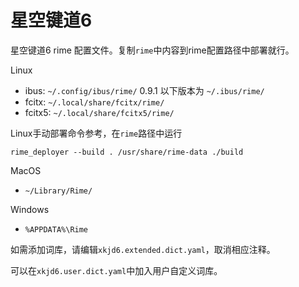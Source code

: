 # 星空键道6

星空键道6 rime 配置文件。复制`rime`中内容到rime配置路径中部署就行。

Linux

- ibus: `~/.config/ibus/rime/` 0.9.1 以下版本为 `~/.ibus/rime/`
- fcitx: `~/.local/share/fcitx/rime/`
- fcitx5: `~/.local/share/fcitx5/rime/`

Linux手动部署命令参考，在`rime`路径中运行
```
rime_deployer --build . /usr/share/rime-data ./build
```

MacOS

- `~/Library/Rime/`

Windows

- `%APPDATA%\Rime`

如需添加词库，请编辑`xkjd6.extended.dict.yaml`，取消相应注释。

可以在`xkjd6.user.dict.yaml`中加入用户自定义词库。
